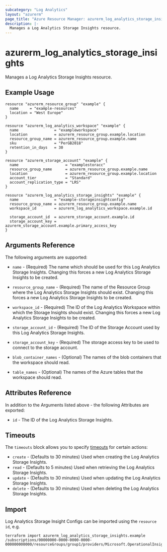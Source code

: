 ```yaml
---
subcategory: "Log Analytics"
layout: "azurerm"
page_title: "Azure Resource Manager: azurerm_log_analytics_storage_insights"
description: |-
  Manages a Log Analytics Storage Insights resource.
---
```


# azurerm_log_analytics_storage_insights

Manages a Log Analytics Storage Insights resource.

## Example Usage

```hcl
resource "azurerm_resource_group" "example" {
  name     = "example-resources"
  location = "West Europe"
}

resource "azurerm_log_analytics_workspace" "example" {
  name                = "exampleworkspace"
  location            = azurerm_resource_group.example.location
  resource_group_name = azurerm_resource_group.example.name
  sku                 = "PerGB2018"
  retention_in_days   = 30
}

resource "azurerm_storage_account" "example" {
  name                     = "examplestoracc"
  resource_group_name      = azurerm_resource_group.example.name
  location                 = azurerm_resource_group.example.location
  account_tier             = "Standard"
  account_replication_type = "LRS"
}

resource "azurerm_log_analytics_storage_insights" "example" {
  name                = "example-storageinsightconfig"
  resource_group_name = azurerm_resource_group.example.name
  workspace_id        = azurerm_log_analytics_workspace.example.id

  storage_account_id  = azurerm_storage_account.example.id
  storage_account_key = azurerm_storage_account.example.primary_access_key
}
```

## Arguments Reference

The following arguments are supported:

* `name` - (Required) The name which should be used for this Log Analytics Storage Insights. Changing this forces a new Log Analytics Storage Insights to be created.

* `resource_group_name` - (Required) The name of the Resource Group where the Log Analytics Storage Insights should exist. Changing this forces a new Log Analytics Storage Insights to be created.

* `workspace_id` - (Required) The ID of the Log Analytics Workspace within which the Storage Insights should exist. Changing this forces a new Log Analytics Storage Insights to be created.

* `storage_account_id` - (Required) The ID of the Storage Account used by this Log Analytics Storage Insights.

* `storage_account_key` - (Required) The storage access key to be used to connect to the storage account.

* `blob_container_names` - (Optional) The names of the blob containers that the workspace should read.

* `table_names` - (Optional) The names of the Azure tables that the workspace should read.

## Attributes Reference

In addition to the Arguments listed above - the following Attributes are exported: 

* `id` - The ID of the Log Analytics Storage Insights.

## Timeouts

The `timeouts` block allows you to specify [timeouts](https://www.terraform.io/language/resources/syntax#operation-timeouts) for certain actions:

* `create` - (Defaults to 30 minutes) Used when creating the Log Analytics Storage Insights.
* `read` - (Defaults to 5 minutes) Used when retrieving the Log Analytics Storage Insights.
* `update` - (Defaults to 30 minutes) Used when updating the Log Analytics Storage Insights.
* `delete` - (Defaults to 30 minutes) Used when deleting the Log Analytics Storage Insights.

## Import

Log Analytics Storage Insight Configs can be imported using the `resource id`, e.g.

```shell
terraform import azurerm_log_analytics_storage_insights.example /subscriptions/00000000-0000-0000-0000-000000000000/resourceGroups/group1/providers/Microsoft.OperationalInsights/workspaces/workspace1/storageInsightConfigs/storageInsight1
```
